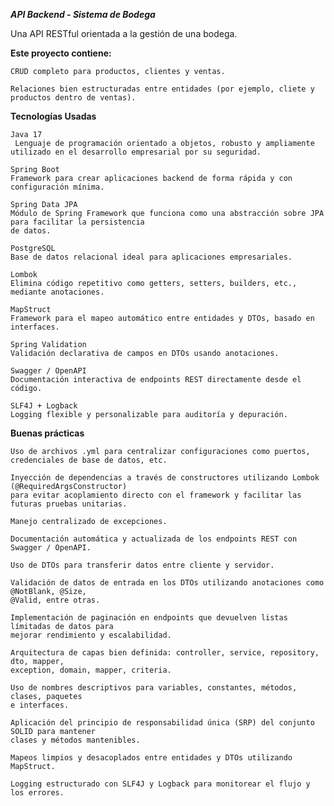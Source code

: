***API Backend - Sistema de Bodega***

Una API RESTful orientada a la gestión de una bodega.

**Este proyecto contiene:**

    CRUD completo para productos, clientes y ventas.

    Relaciones bien estructuradas entre entidades (por ejemplo, cliete y productos dentro de ventas).

**Tecnologías Usadas**

    Java 17
     Lenguaje de programación orientado a objetos, robusto y ampliamente utilizado en el desarrollo empresarial por su seguridad.

    Spring Boot
    Framework para crear aplicaciones backend de forma rápida y con configuración mínima.

    Spring Data JPA
    Módulo de Spring Framework que funciona como una abstracción sobre JPA para facilitar la persistencia 
    de datos.

    PostgreSQL
    Base de datos relacional ideal para aplicaciones empresariales.

    Lombok
    Elimina código repetitivo como getters, setters, builders, etc., mediante anotaciones.

    MapStruct
    Framework para el mapeo automático entre entidades y DTOs, basado en interfaces.

    Spring Validation
    Validación declarativa de campos en DTOs usando anotaciones.

    Swagger / OpenAPI
    Documentación interactiva de endpoints REST directamente desde el código.

    SLF4J + Logback
    Logging flexible y personalizable para auditoría y depuración.

 **Buenas prácticas**

    Uso de archivos .yml para centralizar configuraciones como puertos, credenciales de base de datos, etc.

    Inyección de dependencias a través de constructores utilizando Lombok (@RequiredArgsConstructor) 
    para evitar acoplamiento directo con el framework y facilitar las futuras pruebas unitarias.

    Manejo centralizado de excepciones.

    Documentación automática y actualizada de los endpoints REST con Swagger / OpenAPI.

    Uso de DTOs para transferir datos entre cliente y servidor.

    Validación de datos de entrada en los DTOs utilizando anotaciones como @NotBlank, @Size, 
    @Valid, entre otras.

    Implementación de paginación en endpoints que devuelven listas límitadas de datos para 
    mejorar rendimiento y escalabilidad.

    Arquitectura de capas bien definida: controller, service, repository, dto, mapper, 
    exception, domain, mapper, criteria.

    Uso de nombres descriptivos para variables, constantes, métodos, clases, paquetes 
    e interfaces.

    Aplicación del principio de responsabilidad única (SRP) del conjunto SOLID para mantener 
    clases y métodos mantenibles.

    Mapeos limpios y desacoplados entre entidades y DTOs utilizando MapStruct.

    Logging estructurado con SLF4J y Logback para monitorear el flujo y los errores.

    
